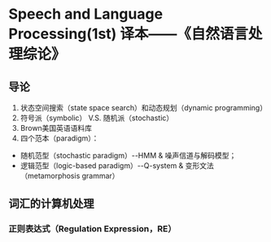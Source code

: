 # Speech and Language Processing(1st) 译本——《自然语言处理综论》
## 导论
1. 状态空间搜索（state space search）和动态规划（dynamic programming）
2. 符号派（symbolic） V.S. 随机派（stochastic）
3. Brown美国英语语料库
4. 四个范本（paradigm）： 
  - 随机范型（stochastic paradigm）--HMM & 噪声信道与解码模型；
  - 逻辑范型（logic-based paradigm）--Q-system & 变形文法（metamorphosis grammar）
  ## 词汇的计算机处理
  ### 正则表达式（Regulation Expression，RE）
